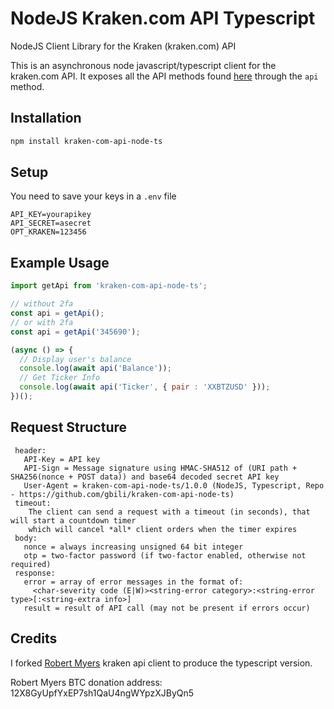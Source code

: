 # NodeJS Kraken.com API Typescript

NodeJS Client Library for the Kraken (kraken.com) API

This is an asynchronous node javascript/typescript client for the kraken.com API. It exposes all the API methods found [here](https://www.kraken.com/help/api) through the `api` method.

## Installation

```bash
npm install kraken-com-api-node-ts
```

## Setup

You need to save your keys in a `.env` file

```env
API_KEY=yourapikey
API_SECRET=asecret
OPT_KRAKEN=123456
```

## Example Usage

```javascript
import getApi from 'kraken-com-api-node-ts';

// without 2fa
const api = getApi();
// or with 2fa
const api = getApi('345690');

(async () => {
  // Display user's balance
  console.log(await api('Balance'));
  // Get Ticker Info
  console.log(await api('Ticker', { pair : 'XXBTZUSD' }));
})();
```

## Request Structure

```text
 header:
   API-Key = API key
   API-Sign = Message signature using HMAC-SHA512 of (URI path + SHA256(nonce + POST data)) and base64 decoded secret API key
   User-Agent = kraken-com-api-node-ts/1.0.0 (NodeJS, Typescript, Repo - https://github.com/gbili/kraken-com-api-node-ts)
 timeout:
    The client can send a request with a timeout (in seconds), that will start a countdown timer
    which will cancel *all* client orders when the timer expires
 body:
   nonce = always increasing unsigned 64 bit integer
   otp = two-factor password (if two-factor enabled, otherwise not required)
 response:
   error = array of error messages in the format of:
     <char-severity code (E|W)><string-error category>:<string-error type>[:<string-extra info>]
   result = result of API call (may not be present if errors occur)
```

## Credits

I forked [Robert Myers](https://github.com/nothingisdead/kraken-api) kraken api client to produce the typescript version.

Robert Myers BTC donation address: 12X8GyUpfYxEP7sh1QaU4ngWYpzXJByQn5
